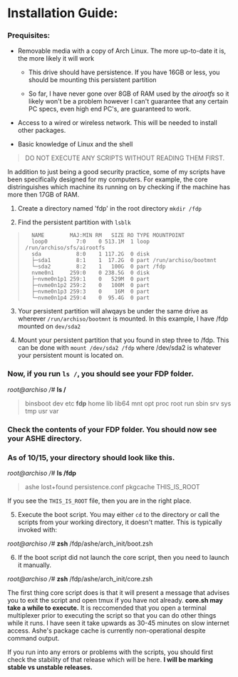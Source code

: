 # Installation Guide:

### Prequisites:

* Removable media with a copy of Arch Linux.  The more up-to-date it is, the more likely it will work

	* This drive should have persistence.  If you have 16GB or less, you should be mounting this persistent partition

	* So far, I have never gone over 8GB of RAM used by the *airootfs* so it
	likely won't be a problem however I can't guarantee that any certain PC
	specs, even high end PC's, are guaranteed to work.

* Access to a wired or wireless network.  This will be needed to install other packages.

* Basic knowledge of Linux and the shell

> DO NOT EXECUTE ANY SCRIPTS WITHOUT READING THEM FIRST.

In addition to just being a good security practice, some of my scripts have been
specifically designed for my computers.  For example, the core distringuishes
which machine its running on by checking if the machine has more then 17GB of RAM.

1. Create a directory named 'fdp' in the root directory `mkdir /fdp`

2. Find the persistent partition with `lsblk`

>		NAME        MAJ:MIN RM   SIZE RO TYPE MOUNTPOINT
>		loop0         7:0    0 513.1M  1 loop /run/archiso/sfs/airootfs
>		sda           8:0    1 117.2G  0 disk 
>		├─sda1        8:1    1  17.2G  0 part /run/archiso/bootmnt
>		└─sda2        8:2    1   100G  0 part /fdp
>		nvme0n1     259:0    0 238.5G  0 disk 
>		├─nvme0n1p1 259:1    0   529M  0 part 
>		├─nvme0n1p2 259:2    0   100M  0 part 
>		├─nvme0n1p3 259:3    0    16M  0 part 
>		└─nvme0n1p4 259:4    0  95.4G  0 part 

3. Your persistent partition will alwqays be under the same drive as
	wherever `/run/archiso/bootmnt` is mounted.  In this example, I have /fdp mounted
	on `dev/sda2`

4. Mount your persistent partition that you found in step three to /fdp.  This can
	be done with `mount /dev/sda2 /fdp` where /dev/sda2 is whatever your persistent
	mount is located on.

### Now, if you run `ls /`, you should see your FDP folder.

 *root@archiso /#* **ls /**
       
>	binsboot dev etc **fdp** home lib lib64 mnt opt
>	proc root run sbin srv sys tmp usr var

### Check the contents of your FDP folder.  You should now see your ASHE directory.
### As of 10/15, your directory should look like this.

*root@archiso /#* **ls /fdp**
	
> 	ashe
> 	lost+found
> 	persistence.conf
> 	pkgcache
> 	THIS_IS_ROOT

If you see the `THIS_IS_ROOT` file, then you are in the right place.

5. Execute the boot script.  You may either `cd` to the directory or call the scripts
from your working directory, it doesn't matter.  This is typically invoked with:

*root@archiso /#* **zsh** /fdp/ashe/arch_init/boot.zsh

6. If the boot script did not launch the core script, then you need to launch it manually.

*root@archiso /#* **zsh** /fdp/ashe/arch_init/core.zsh

The first thing core script does is that it will present a message that advises you to exit
the script and open tmux if you have not already.  **core.sh may take a while to execute.**
It is reccomended that you open a terminal multiplexer prior to executing the script so that
you can do other things while it runs.  I have seen it take upwards as 30-45 minutes on slow
internet access.  Ashe's package cache is currently non-operational despite command output.

If you run into any errors or problems with the scripts, you should first check the stability
of that release which will be here.  **I will be marking stable vs unstable releases.**

